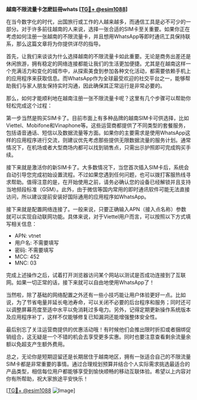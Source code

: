 **越南不限流量卡怎麽註冊whats [[TG💪+ @esim1088](https://t.me/s/esim1088)]**

在当今数字化的时代，出国旅行或工作的人越来越多，而通信工具是必不可少的一部分。对于许多前往越南的人来说，选择一张合适的SIM卡至关重要。如果你正在考虑如何注册一张越南的不限流量卡，并且想用WhatsApp等即时通讯工具保持联系，那么这篇文章将为你提供详尽的指导。

首先，让我们来谈谈为什么选择越南的不限流量卡如此重要。无论是商务出差还是休闲旅游，拥有稳定的网络连接都能让我们的生活更加便捷。尤其是在越南这样一个充满活力和变化的城市中，从探索美食到参加各种文化活动，都需要依赖手机上的应用程序来获取信息。而WhatsApp作为全球最受欢迎的社交平台之一，能够帮助我们与家人朋友保持实时沟通，因此确保其正常运行是非常必要的。

那么，如何才能顺利地在越南注册一张不限流量卡呢？这里有几个步骤可以帮助你轻松完成这个过程：

第一步当然是购买SIM卡了。目前市面上有多种品牌的越南SIM卡可供选择，比如Viettel、Mobifone和Vinaphone等。这些运营商都提供了不同类型的套餐服务，包括语音通话、短信以及数据流量等方面。如果你的主要需求是使用WhatsApp这样的应用程序进行交流，则建议优先考虑那些提供无限数据流量的服务计划。通常情况下，在机场或者大型商场内都可以找到销售点，只需出示护照即可完成购买手续。

接下来就是激活你的新SIM卡了。大多数情况下，当您首次插入SIM卡后，系统会自动引导您完成初始设置流程。不过如果您遇到任何问题，也可以拨打客服热线寻求帮助。值得注意的是，在开始使用之前，请务必确认您的设备已经解锁并且支持当地频段标准（GSM）。此外，由于微信等国内常用的即时通讯软件可能无法直接访问，所以建议提前安装好国际通用的应用程序如WhatsApp。

接下来就是配置网络连接了。一般来说，只要正确输入APN（接入点名称）参数就可以实现自动联网功能。具体来说，对于Viettel用户而言，可以按照以下方式填写相关信息：
- APN: vtnet
- 用户名: 不需要填写
- 密码: 不需要填写
- MCC: 452
- MNC: 03

完成上述操作之后，试着打开浏览器访问某个网站以测试是否成功连接到了互联网。如果一切正常的话，接下来就可以自由地使用WhatsApp了！

当然啦，除了基础的网络配置之外还有一些小技巧能让用户体验更好一点。比如说，为了节省电量并延长电池寿命，可以关闭不必要的后台程序和服务；同时还可以调整屏幕亮度至适中水平以免消耗过多电力。另外，记得定期更新操作系统版本及应用程序补丁，这样不仅能够修复已知漏洞还能增强整体安全性。

最后别忘了关注运营商提供的优惠活动哦！有时候他们会推出限时折扣或者捆绑促销组合，这无疑是一个不错的机会去享受更多实惠。同时也要注意查看剩余流量余额以免超支产生额外费用。

总之，无论你是短期逗留还是长期居住于越南地区，拥有一张适合自己的不限流量SIM卡都是非常重要的事情。通过合理规划预算并结合个人实际需求挑选最适合的产品类型，相信每位用户都能够享受到愉快顺畅的移动互联体验。希望以上内容对你有所帮助，祝大家旅途平安快乐！

[[TG💪+ @esim1088](https://t.me/s/esim1088) ![Image](https://i.postimg.cc/4NQfJmqS/Snipaste-2025-05-13-00-14-12.png)]